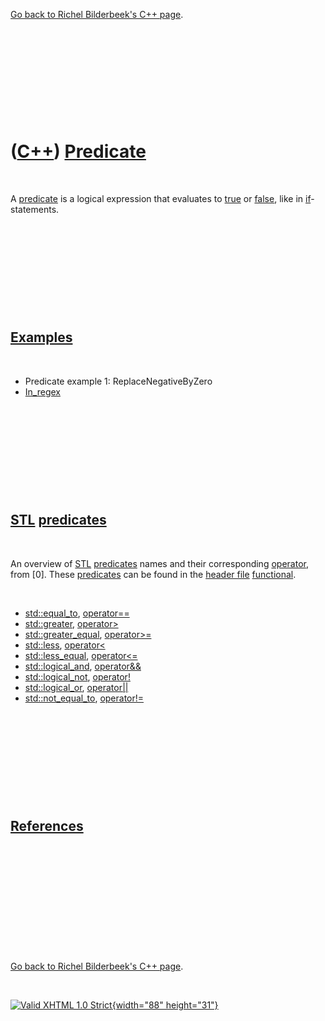 

[Go back to Richel Bilderbeek's C++ page](Cpp.htm).

 

 

 

 

 

([C++](Cpp.htm)) [Predicate](CppPredicate.htm)
==============================================

 

A [predicate](CppPredicate.htm) is a logical expression that evaluates
to [true](CppTrue.htm) or [false](CppFalse.htm), like in
[if](CppIf.htm)-statements.

 

 

 

 

 

[Examples](CppExample.htm)
--------------------------

 

-   Predicate example 1: ReplaceNegativeByZero
-   [In\_regex](CppIn_regex.htm)

 

 

 

 

 

[STL](CppStl.htm) [predicates](CppPredicate.htm)
------------------------------------------------

 

An overview of [STL](CppStl.htm) [predicates](CppPredicate.htm) names
and their corresponding [operator](CppOperator.htm), from \[0\]. These
[predicates](CppPredicate.htm) can be found in the [header
file](CppHeaderFile.htm) [functional](CppFunctionalH.htm).

 

-   [std::equal\_to](CppEqual_to.htm),
    [operator==](CppOperatorEqual.htm)
-   [std::greater](CppGreater.htm),
    [operator&gt;](CppOperatorGreater.htm)
-   [std::greater\_equal](CppGreater_equal.htm),
    [operator&gt;=](CppOperatorGreaterEqual.htm)
-   [std::less](CppLess.htm), [operator&lt;](CppOperatorLess.htm)
-   [std::less\_equal](CppLess_equal.htm),
    [operator&lt;=](CppOperatorLessEqual.htm)
-   [std::logical\_and](CppLogical_and.htm),
    [operator&&](CppOperatorLogicalAnd.htm)
-   [std::logical\_not](CppLogical_not.htm),
    [operator!](CppOperatorLogicalNot.htm)
-   [std::logical\_or](CppLogical_or.htm),
    [operator||](CppOperatorLogicalOr.htm)
-   [std::not\_equal\_to](CppNot_equal_to.htm),
    [operator!=](CppOperatorNotEqual.htm)

 

 

 

 

 

[References](CppReferences.htm)
-------------------------------

 

 

 

 

 

 

[Go back to Richel Bilderbeek's C++ page](Cpp.htm).



 

[![Valid XHTML 1.0 Strict](valid-xhtml10.png){width="88"
height="31"}](http://validator.w3.org/check?uri=referer)
